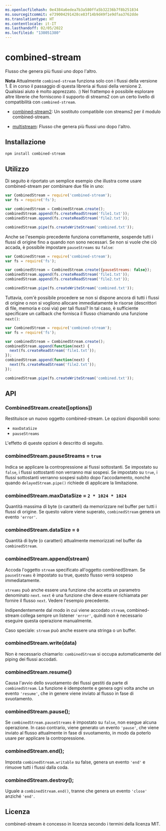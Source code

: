 ```yaml
---
ms.openlocfilehash: 0e4384a6edea7b3a580ffa5b32236b7f8b251834
ms.sourcegitcommit: e739004291428ce83f14b9d49f1e9dfaa3762dde
ms.translationtype: HT
ms.contentlocale: it-IT
ms.lasthandoff: 02/05/2022
ms.locfileid: "138051380"
---
```

# <a name="combined-stream"></a>combined-stream

Flusso che genera più flussi uno dopo l'altro.

**Nota** Attualmente `combined-stream` funziona solo con i flussi della versione 1. È in corso il passaggio di questa libreria ai flussi della versione 2. Qualsiasi aiuto è molto apprezzato. :) Nel frattempo è possibile esplorare altre librerie che forniscono il supporto di streams2 con un certo livello di compatibilità con `combined-stream`.

- [combined-stream2](https://www.npmjs.com/package/combined-stream2): Un sostituto compatibile con streams2 per il modulo combined-stream.

- [multistream](https://www.npmjs.com/package/multistream): Flusso che genera più flussi uno dopo l'altro.

## <a name="installation"></a>Installazione

``` bash
npm install combined-stream
```

## <a name="usage"></a>Utilizzo

Di seguito è riportato un semplice esempio che illustra come usare combined-stream per combinare due file in uno:

``` javascript
var CombinedStream = require('combined-stream');
var fs = require('fs');

var combinedStream = CombinedStream.create();
combinedStream.append(fs.createReadStream('file1.txt'));
combinedStream.append(fs.createReadStream('file2.txt'));

combinedStream.pipe(fs.createWriteStream('combined.txt'));
```

Anche se l'esempio precedente funziona correttamente, sospende tutti i flussi di origine fino a quando non sono necessari. Se non si vuole che ciò accada, è possibile impostare `pauseStreams` su `false`:

``` javascript
var CombinedStream = require('combined-stream');
var fs = require('fs');

var combinedStream = CombinedStream.create({pauseStreams: false});
combinedStream.append(fs.createReadStream('file1.txt'));
combinedStream.append(fs.createReadStream('file2.txt'));

combinedStream.pipe(fs.createWriteStream('combined.txt'));
```

Tuttavia, com'è possibile procedere se non si dispone ancora di tutti i flussi di origine o non si vogliono allocare immediatamente le risorse (descrittori di file, memoria e così via) per tali flussi?
In tal caso, è sufficiente specificare un callback che fornisca il flusso chiamando una funzione `next()`:

``` javascript
var CombinedStream = require('combined-stream');
var fs = require('fs');

var combinedStream = CombinedStream.create();
combinedStream.append(function(next) {
  next(fs.createReadStream('file1.txt'));
});
combinedStream.append(function(next) {
  next(fs.createReadStream('file2.txt'));
});

combinedStream.pipe(fs.createWriteStream('combined.txt'));
```

## <a name="api"></a>API

### <a name="combinedstreamcreateoptions"></a>CombinedStream.create([options])

Restituisce un nuovo oggetto combined-stream. Le opzioni disponibili sono:

* `maxDataSize`
* `pauseStreams`

L'effetto di queste opzioni è descritto di seguito.

### <a name="combinedstreampausestreams--true"></a>combinedStream.pauseStreams = `true`

Indica se applicare la contropressione ai flussi sottostanti. Se impostato su `false`, i flussi sottostanti non verranno mai sospesi. Se impostato su `true`, i flussi sottostanti verranno sospesi subito dopo l'accodamento, nonché quando `delayedStream.pipe()` richiede di applicare la limitazione.

### <a name="combinedstreammaxdatasize--2--1024--1024"></a>combinedStream.maxDataSize = `2 * 1024 * 1024`

Quantità massima di byte (o caratteri) da memorizzare nel buffer per tutti i flussi di origine.
Se questo valore viene superato, `combinedStream` genera un evento `'error'`.

### <a name="combinedstreamdatasize--0"></a>combinedStream.dataSize = `0`

Quantità di byte (o caratteri) attualmente memorizzati nel buffer da `combinedStream`.

### <a name="combinedstreamappendstream"></a>combinedStream.append(stream)

Accoda l'oggetto `stream` specificato all'oggetto combinedStream. Se `pauseStreams` è impostato su true, questo flusso verrà sospeso immediatamente.

`streams` può anche essere una funzione che accetta un parametro denominato `next`. `next` è una funzione che deve essere richiamata per fornire il flusso `next`. Vedere l'esempio precedente.

Indipendentemente dal modo in cui viene accodato `stream`, combined-stream collega sempre un listener `'error'`, quindi non è necessario eseguire questa operazione manualmente.

Caso speciale: `stream` può anche essere una stringa o un buffer.

### <a name="combinedstreamwritedata"></a>combinedStream.write(data)

Non è necessario chiamarlo: `combinedStream` si occupa automaticamente del piping dei flussi accodati.

### <a name="combinedstreamresume"></a>combinedStream.resume()

Causa l'avvio dello svuotamento dei flussi gestiti da parte di `combinedStream`. La funzione è idempotente e genera ogni volta anche un evento `'resume'`, che in genere viene inviato al flusso in fase di svuotamento.

### <a name="combinedstreampause"></a>combinedStream.pause();

Se `combinedStream.pauseStreams` è impostato su `false`, non esegue alcuna operazione.
In caso contrario, viene generato un evento `'pause'`, che viene inviato al flusso attualmente in fase di svuotamento, in modo da poterlo usare per applicare la contropressione.

### <a name="combinedstreamend"></a>combinedStream.end();

Imposta `combinedStream.writable` su false, genera un evento `'end'` e rimuove tutti i flussi dalla coda.

### <a name="combinedstreamdestroy"></a>combinedStream.destroy();

Uguale a `combinedStream.end()`, tranne che genera un evento `'close'` anziché `'end'`.

## <a name="license"></a>Licenza

combined-stream è concesso in licenza secondo i termini della licenza MIT.
